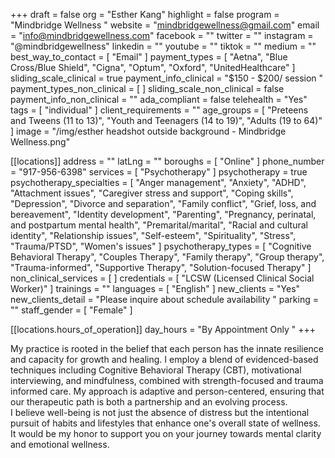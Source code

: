 +++
draft = false
org = "Esther Kang"
highlight = false
program = "Mindbridge Wellness "
website = "mindbridgewellness@gmail.com"
email = "info@mindbridgewellness.com"
facebook = ""
twitter = ""
instagram = "@mindbridgewellness"
linkedin = ""
youtube = ""
tiktok = ""
medium = ""
best_way_to_contact = [ "Email" ]
payment_types = [
  "Aetna",
  "Blue Cross/Blue Shield",
  "Cigna",
  "Optum",
  "Oxford",
  "UnitedHealthcare"
]
sliding_scale_clinical = true
payment_info_clinical = "$150 - $200/ session "
payment_types_non_clinical = [ ]
sliding_scale_non_clinical = false
payment_info_non_clinical = ""
ada_compliant = false
telehealth = "Yes"
tags = [ "individual" ]
client_requirements = ""
age_groups = [
  "Preteens and Tweens (11 to 13)",
  "Youth and Teenagers (14 to 19)",
  "Adults (19 to 64)"
]
image = "/img/esther headshot outside background - Mindbridge Wellness.png"

[[locations]]
address = ""
latLng = ""
boroughs = [ "Online" ]
phone_number = "917-956-6398"
services = [ "Psychotherapy" ]
psychotherapy = true
psychotherapy_specialties = [
  "Anger management",
  "Anxiety",
  "ADHD",
  "Attachment issues",
  "Caregiver stress and support",
  "Coping skills",
  "Depression",
  "Divorce and separation",
  "Family conflict",
  "Grief, loss, and bereavement",
  "Identity development",
  "Parenting",
  "Pregnancy, perinatal, and postpartum mental health",
  "Premarital/marital",
  "Racial and cultural identity",
  "Relationship issues",
  "Self-esteem",
  "Spirituality",
  "Stress",
  "Trauma/PTSD",
  "Women's issues"
]
psychotherapy_types = [
  "Cognitive Behavioral Therapy",
  "Couples Therapy",
  "Family therapy",
  "Group therapy",
  "Trauma-informed",
  "Supportive Therapy",
  "Solution-focused Therapy"
]
non_clinical_services = [ ]
credentials = [ "LCSW (Licensed Clinical Social Worker)" ]
trainings = ""
languages = [ "English" ]
new_clients = "Yes"
new_clients_detail = "Please inquire about schedule availability "
parking = ""
staff_gender = [ "Female" ]

  [[locations.hours_of_operation]]
  day_hours = "By Appointment Only "
+++

My practice is rooted in the belief that each person  has the innate resilience and capacity for growth and healing.  I employ a blend of evidenced-based techniques including Cognitive Behavioral Therapy (CBT), motivational interviewing, and mindfulness, combined with strength-focused and trauma informed care. My approach is adaptive and person-centered, ensuring that our therapeutic path is both a partnership and an evolving process. <br>
I believe well-being is not just the absence of distress but the intentional pursuit of habits and lifestyles that enhance one's overall state of wellness.  It would be my honor to support you on your journey towards mental clarity and emotional wellness. <br>
